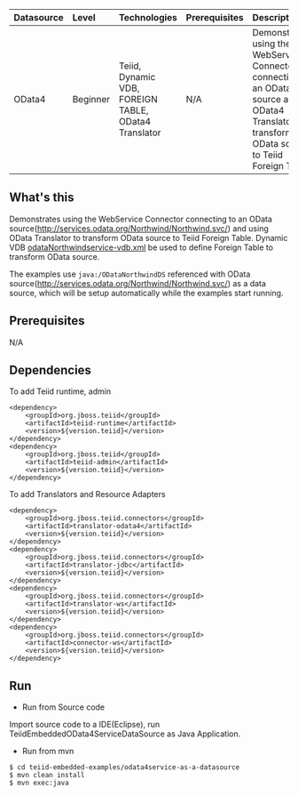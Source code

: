 | **Datasource** | **Level** | **Technologies** | **Prerequisites** | **Description** |
|:---------|:----------|:-----------------|:------------------|:----------------|
|OData4 |Beginner |Teiid, Dynamic VDB, FOREIGN TABLE,  OData4 Translator |N/A |Demonstrates using the WebService Connector connecting to an OData4 source and OData4 Translator to transform OData source to Teiid Foreign Table |

## What's this

Demonstrates using the WebService Connector connecting to an OData source(http://services.odata.org/Northwind/Northwind.svc/) and using OData Translator to transform OData source to Teiid Foreign Table. Dynamic VDB [odataNorthwindservice-vdb.xml](src/main/resources/odataNorthwindservice-vdb.xml) be used to define Foreign Table to transform OData source.

The examples use `java:/ODataNorthwindDS` referenced with OData source(http://services.odata.org/Northwind/Northwind.svc/) as a  data source, which will be setup automatically while the examples start running.

## Prerequisites

N/A

## Dependencies

To add Teiid runtime, admin

~~~
<dependency>
    <groupId>org.jboss.teiid</groupId>
    <artifactId>teiid-runtime</artifactId>
    <version>${version.teiid}</version>
</dependency>
<dependency>
    <groupId>org.jboss.teiid</groupId>
    <artifactId>teiid-admin</artifactId>
    <version>${version.teiid}</version>
</dependency>
~~~

To add Translators and Resource Adapters

~~~
<dependency>
    <groupId>org.jboss.teiid.connectors</groupId>
    <artifactId>translator-odata4</artifactId>
    <version>${version.teiid}</version>
</dependency>
<dependency>
    <groupId>org.jboss.teiid.connectors</groupId>
    <artifactId>translator-jdbc</artifactId>
    <version>${version.teiid}</version>
</dependency>		
<dependency>
    <groupId>org.jboss.teiid.connectors</groupId>
    <artifactId>translator-ws</artifactId>
    <version>${version.teiid}</version>
</dependency>		
<dependency>
    <groupId>org.jboss.teiid.connectors</groupId>
    <artifactId>connector-ws</artifactId>
    <version>${version.teiid}</version>
</dependency>
~~~

## Run

* Run from Source code

Import source code to a IDE(Eclipse), run TeiidEmbeddedOData4ServiceDataSource as Java Application.

* Run from mvn

~~~
$ cd teiid-embedded-examples/odata4service-as-a-datasource
$ mvn clean install
$ mvn exec:java
~~~
